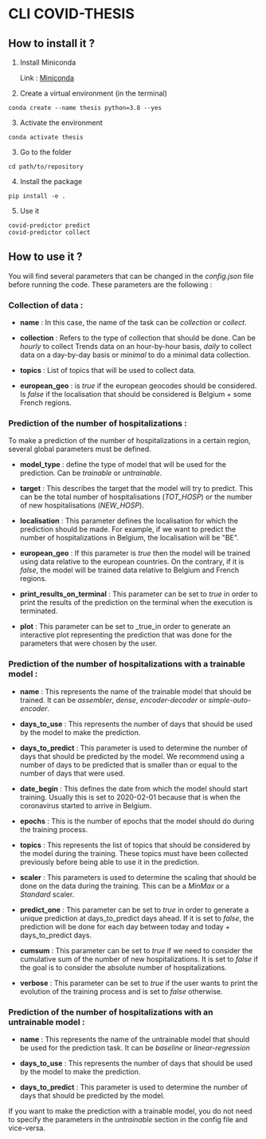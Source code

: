 # CLI COVID-THESIS

## How to install it ? 

1. Install Miniconda

    Link : [Miniconda](https://docs.conda.io/en/latest/miniconda.html)

2. Create a virtual environment (in the terminal)
```
conda create --name thesis python=3.8 --yes
```

3. Activate the environment
```
conda activate thesis
```

3. Go to the folder
```
cd path/to/repository

```

4. Install the package
```
pip install -e .
```

5. Use it
```
covid-predictor predict
covid-predictor collect
```

## How to use it ? 

You will find several parameters that can be changed in the _config.json_ file before running the code. These parameters are the following : 

### Collection of data : 

* **name** : In this case, the name of the task can be _collection_ or _collect_.

* **collection** : Refers to the type of collection that should be done. Can be _hourly_ to collect Trends data on an hour-by-hour basis, _daily_ to collect data on a day-by-day basis or _minimal_ to do a minimal data collection.

* **topics** : List of topics that will be used to collect data. 

* **european_geo** : is _true_ if the european geocodes should be considered. Is _false_ if the localisation that should be considered is Belgium + some French regions.

### Prediction of the number of hospitalizations :

To make a prediction of the number of hospitalizations in a certain region, several global parameters must be defined.

* **model_type** : define the type of model that will be used for the prediction. Can be _trainable_ or _untrainable_.

* **target** : This describes the target that the model will try to predict. This can be the total number of hospitalisations (_TOT_HOSP_) or the number of new hospitalisations (_NEW_HOSP_).

* **localisation** : This parameter defines the localisation for which the prediction should be made. For example, if we want to predict the number of hospitalizations in Belgium, the localisation will be "BE".

* **european_geo** :  If this parameter is _true_ then the model will be trained using data relative to the european countries. On the contrary, if it is _false_, the model will be trained data relative to Belgium and French regions.

* **print_results_on_terminal** : This parameter can be set to _true_ in order to print the results of the prediction on the terminal when the execution is terminated.

* **plot** : This parameter can be set to _true_in order to generate an interactive plot representing the prediction that was done for the parameters that were chosen by the user.

### Prediction of the number of hospitalizations with a trainable model : 

* **name** : This represents the name of the trainable model that should be trained. It can be _assembler_, _dense_, _encoder-decoder_ or _simple-auto-encoder_.

* **days_to_use** :  This represents the number of days that should be used by the model to make the prediction.

* **days_to_predict** :  This parameter is used to determine the number of days that should be predicted by the model. We recommend using a number of days to be predicted that is smaller than or equal to the number of days that were used.

* **date_begin** : This defines the date from which the model should start training. Usually this is set to 2020-02-01 because that is when the coronavirus started to arrive in Belgium.

* **epochs** :  This is the number of epochs that the model should do during the training process.

* **topics** : This represents the list of topics that should be considered by the model during the training. These topics must have been collected previously before being able to use it in the prediction.

* **scaler** : This parameters is used to determine the scaling that should be done on the data during the training. This can be a _MinMax_ or a _Standard_ scaler.

* **predict_one** : This parameter can be set to _true_ in order to generate a unique prediction at days_to_predict days ahead. If it is set to _false_, the prediction will be done for each day between today and today +  days_to_predict days.

* **cumsum** : This parameter can be set to _true_ if we need to consider the cumulative sum of the number of new hospitalizations. It is set to _false_ if the goal is to consider the absolute number of hospitalizations.

* **verbose** :  This parameter can be set to _true_ if the user wants to print the evolution of the training process and is set to _false_ otherwise.


### Prediction of the number of hospitalizations with an untrainable model : 

* **name** : This represents the name of the untrainable model that should be used for the prediction task. It can be _baseline_ or _linear-regression_

* **days_to_use** : This represents the number of days that should be used by the model to make the prediction. 

* **days_to_predict** : This parameter is used to determine the number of days that should be predicted by the model.

If you want to make the prediction with a trainable model, you do not need to specify the parameters in the _untrainable_ section in the config file and vice-versa. 